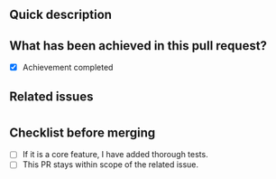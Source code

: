 ## Quick description

## What has been achieved in this pull request?

- [x] Achievement completed

## Related issues

#

## Checklist before merging
- [ ] If it is a core feature, I have added thorough tests.
- [ ] This PR stays within scope of the related issue.
